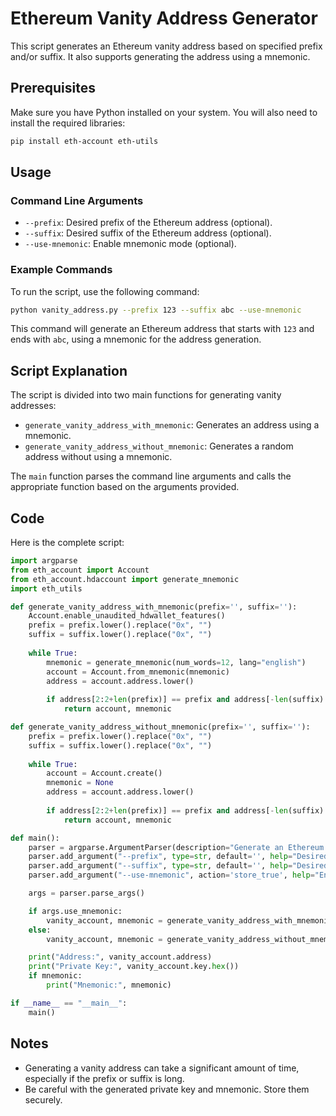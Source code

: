 
# Ethereum Vanity Address Generator

This script generates an Ethereum vanity address based on specified prefix and/or suffix. It also supports generating the address using a mnemonic.

## Prerequisites

Make sure you have Python installed on your system. You will also need to install the required libraries:

```sh
pip install eth-account eth-utils
```

## Usage

### Command Line Arguments

- `--prefix`: Desired prefix of the Ethereum address (optional).
- `--suffix`: Desired suffix of the Ethereum address (optional).
- `--use-mnemonic`: Enable mnemonic mode (optional).

### Example Commands

To run the script, use the following command:

```sh
python vanity_address.py --prefix 123 --suffix abc --use-mnemonic
```

This command will generate an Ethereum address that starts with `123` and ends with `abc`, using a mnemonic for the address generation.

## Script Explanation

The script is divided into two main functions for generating vanity addresses:
- `generate_vanity_address_with_mnemonic`: Generates an address using a mnemonic.
- `generate_vanity_address_without_mnemonic`: Generates a random address without using a mnemonic.

The `main` function parses the command line arguments and calls the appropriate function based on the arguments provided.

## Code

Here is the complete script:

```python
import argparse
from eth_account import Account
from eth_account.hdaccount import generate_mnemonic
import eth_utils

def generate_vanity_address_with_mnemonic(prefix='', suffix=''):
    Account.enable_unaudited_hdwallet_features()
    prefix = prefix.lower().replace("0x", "")
    suffix = suffix.lower().replace("0x", "")
    
    while True:
        mnemonic = generate_mnemonic(num_words=12, lang="english")
        account = Account.from_mnemonic(mnemonic)
        address = account.address.lower()
        
        if address[2:2+len(prefix)] == prefix and address[-len(suffix):] == suffix:
            return account, mnemonic

def generate_vanity_address_without_mnemonic(prefix='', suffix=''):
    prefix = prefix.lower().replace("0x", "")
    suffix = suffix.lower().replace("0x", "")
    
    while True:
        account = Account.create()
        mnemonic = None
        address = account.address.lower()
        
        if address[2:2+len(prefix)] == prefix and address[-len(suffix):] == suffix:
            return account, mnemonic

def main():
    parser = argparse.ArgumentParser(description="Generate an Ethereum vanity address.")
    parser.add_argument("--prefix", type=str, default='', help="Desired prefix of the Ethereum address")
    parser.add_argument("--suffix", type=str, default='', help="Desired suffix of the Ethereum address")
    parser.add_argument("--use-mnemonic", action='store_true', help="Enable mnemonic mode")

    args = parser.parse_args()

    if args.use_mnemonic:
        vanity_account, mnemonic = generate_vanity_address_with_mnemonic(args.prefix, args.suffix)
    else:
        vanity_account, mnemonic = generate_vanity_address_without_mnemonic(args.prefix, args.suffix)

    print("Address:", vanity_account.address)
    print("Private Key:", vanity_account.key.hex())
    if mnemonic:
        print("Mnemonic:", mnemonic)

if __name__ == "__main__":
    main()
```

## Notes

- Generating a vanity address can take a significant amount of time, especially if the prefix or suffix is long.
- Be careful with the generated private key and mnemonic. Store them securely.

